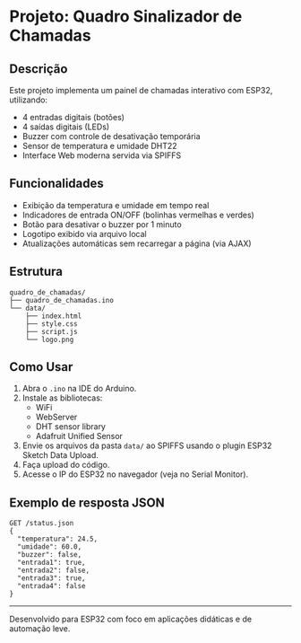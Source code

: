 

# Projeto: Quadro Sinalizador de Chamadas

## Descrição
Este projeto implementa um painel de chamadas interativo com ESP32, utilizando:

- 4 entradas digitais (botões)
- 4 saídas digitais (LEDs)
- Buzzer com controle de desativação temporária
- Sensor de temperatura e umidade DHT22
- Interface Web moderna servida via SPIFFS

## Funcionalidades

- Exibição da temperatura e umidade em tempo real
- Indicadores de entrada ON/OFF (bolinhas vermelhas e verdes)
- Botão para desativar o buzzer por 1 minuto
- Logotipo exibido via arquivo local
- Atualizações automáticas sem recarregar a página (via AJAX)

## Estrutura

```
quadro_de_chamadas/
├── quadro_de_chamadas.ino
└── data/
    ├── index.html
    ├── style.css
    ├── script.js
    └── logo.png
```

## Como Usar

1. Abra o `.ino` na IDE do Arduino.
2. Instale as bibliotecas:
   - WiFi
   - WebServer
   - DHT sensor library
   - Adafruit Unified Sensor
3. Envie os arquivos da pasta `data/` ao SPIFFS usando o plugin ESP32 Sketch Data Upload.
4. Faça upload do código.
5. Acesse o IP do ESP32 no navegador (veja no Serial Monitor).

## Exemplo de resposta JSON

```
GET /status.json
{
  "temperatura": 24.5,
  "umidade": 60.0,
  "buzzer": false,
  "entrada1": true,
  "entrada2": false,
  "entrada3": true,
  "entrada4": false
}
```

---
Desenvolvido para ESP32 com foco em aplicações didáticas e de automação leve.

